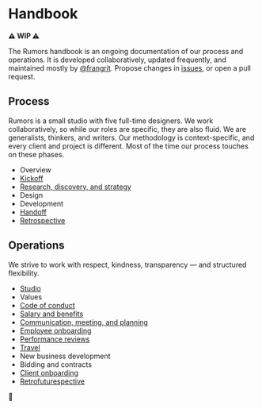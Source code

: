 # Handbook

**⚠️ WIP ⚠️**

The Rumors handbook is an ongoing documentation of our process and operations. It is developed collaboratively, updated frequently, and maintained mostly by [@frangrit](https://github.com/frangrit). Propose changes in [issues](https://github.com/rumors/handbook/issues), or open a pull request.

## Process

Rumors is a small studio with five full-time designers. We work collaboratively, so while our roles are specific, they are also fluid. We are generalists, thinkers, and writers. Our methodology is context-specific, and every client and project is different. Most of the time our process touches on these phases. 

- Overview
- [Kickoff](process/kickoff.md)
- [Research, discovery, and strategy](process/research-discovery-strategy.md)
- Design
- Development
- [Handoff](process/handoff.md)
- [Retrospective](process/retrospective.md)

## Operations

We strive to work with respect, kindness, transparency — and structured flexibility.

- [Studio](operations/studio.md)
- Values
- [Code of conduct](operations/code-of-conduct.md)
- [Salary and benefits](operations/benefits.md)
- [Communication, meeting, and planning](operations/communication.md)
- [Employee onboarding](operations/hiring-onboarding.md)
- [Performance reviews](operations/performance-reviews.md)
- [Travel](operations/travel.md)
- New business development
- Bidding and contracts
- [Client onboarding](operations/client-onboarding.md)
- [Retrofuturespective](operations/retrofuturespective.md)

🎵 

